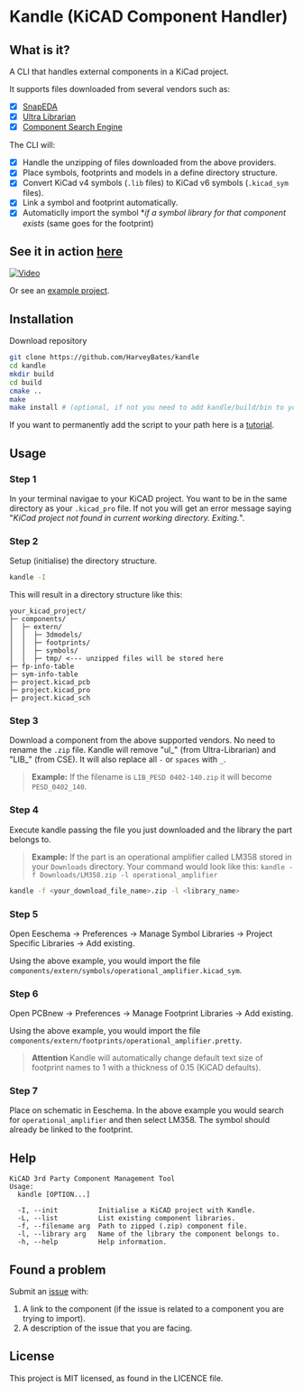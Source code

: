 # Kandle (KiCAD Component Handler)

## What is it?

A CLI that handles external components in a KiCad project.

It supports files downloaded from several vendors such as:

- [x] [SnapEDA](https://www.snapeda.com/)
- [x] [Ultra Librarian](https://www.ultralibrarian.com/)
- [x] [Component Search Engine](https://componentsearchengine.com/library/kicad)

The CLI will:
- [x] Handle the unzipping of files downloaded from the above providers.
- [x] Place symbols, footprints and models in a define directory structure.
- [x] Convert KiCad v4 symbols (`.lib` files) to KiCad v6 symbols (`.kicad_sym` files).
- [x] Link a symbol and footprint automatically.
- [x] Automaticlly import the symbol **if a symbol library for that component exists* (same goes for the footprint)

## See it in action [here](https://www.youtube.com/watch?v=nRz4pBlJtNc/&t=120s)

[![Video](https://img.youtube.com/vi/nRz4pBlJtNc/mqdefault.jpg)](https://www.youtube.com/watch?v=nRz4pBlJtNc/&t=120s)

Or see an [example project](https://github.com/HarveyBates/u-nit/tree/main/electronics/u-nit/components/extern).

## Installation

Download repository

```bash
git clone https://github.com/HarveyBates/kandle
cd kandle
mkdir build
cd build
cmake ..
make
make install # (optional, if not you need to add kandle/build/bin to your path)
```

If you want to permanently add the script to your path here is
a [tutorial](https://appuals.com/how-to-make-a-program-executable-from-everywhere-in-linux/).

## Usage

### Step 1

In your terminal navigae to your KiCAD project. You want to be in the same
directory as your `.kicad_pro` file. If not you will get an error message
saying "*KiCad project not found in current working directory. Exiting.*".

### Step 2

Setup (initialise) the directory structure.

```bash
kandle -I
```

This will result in a directory structure like this:

```
your_kicad_project/
├─ components/
│  ├─ extern/
│  │  ├─ 3dmodels/
│  │  ├─ footprints/
│  │  ├─ symbols/
│  │  ├─ tmp/ <--- unzipped files will be stored here
├─ fp-info-table
├─ sym-info-table
├─ project.kicad_pcb
├─ project.kicad_pro
├─ project.kicad_sch
```

### Step 3

Download a component from the above supported vendors. No need to rename the `.zip` file. 
Kandle will remove "ul_" (from Ultra-Librarian) and "LIB_" (from CSE). It will also replace all `-` or `spaces` with `_`.

> **Example:**
> If the filename is `LIB_PESD 0402-140.zip` it will become `PESD_0402_140`.

### Step 4

Execute kandle passing the file you just downloaded and the library the part belongs to. 

> **Example:**
> If the part is an operational amplifier called LM358 stored in your `Downloads` directory. 
> Your command would look like this:
> `kandle -f Downloads/LM358.zip -l operational_amplifier`

```bash
kandle -f <your_download_file_name>.zip -l <library_name>
```
### Step 5
Open Eeschema -> Preferences -> Manage Symbol Libraries -> Project Specific Libraries -> Add existing.

Using the above example, you would import the file `components/extern/symbols/operational_amplifier.kicad_sym`.

### Step 6
Open PCBnew -> Preferences -> Manage Footprint Libraries -> Add existing. 

Using the above example, you would import the file `components/extern/footprints/operational_amplifier.pretty`.

> **Attention**
> Kandle will automatically change default text size of footprint names to 1 with a thickness of 0.15 (KiCAD defaults).

### Step 7 
Place on schematic in Eeschema. In the above example you would search for `operational_amplifier` and then select LM358. The symbol should already be linked to the footprint.

## Help

```
KiCAD 3rd Party Component Management Tool
Usage:
  kandle [OPTION...]

  -I, --init          Initialise a KiCAD project with Kandle.
  -L, --list          List existing component libraries.
  -f, --filename arg  Path to zipped (.zip) component file.
  -l, --library arg   Name of the library the component belongs to.
  -h, --help          Help information.
```

## Found a problem

Submit
an [issue](https://github.com/HarveyBates/kicad-component-handler/issues) with:

1. A link to the component (if the issue is related to a component you are
   trying to import).
2. A description of the issue that you are facing.

## License

This project is MIT licensed, as found in the LICENCE file.

